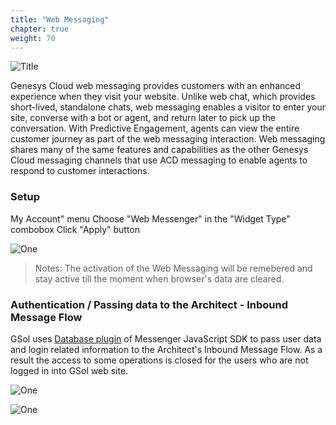 ```yaml
---
title: "Web Messaging"
chapter: true
weight: 70
---
```


![Title](/images/Login.PNG)


Genesys Cloud web messaging provides customers with an enhanced experience when they visit your website. Unlike web chat, which provides short-lived, standalone chats, web messaging enables a visitor to enter your site, converse with a bot or agent, and return later to pick up the conversation. With Predictive Engagement, agents can view the entire customer journey as part of the web messaging interaction. Web messaging shares many of the same features and capabilities as the other Genesys Cloud messaging channels that use ACD messaging to enable agents to respond to customer interactions.

### Setup

My Account" menu
Choose "Web Messenger" in the "Widget Type" combobox
Click "Apply" button

![One](/images/Login.PNG)

> Notes: The activation of the Web Messaging will be remebered and stay active till the moment when browser's data are cleared.

### Authentication / Passing data to the Architect - Inbound Message Flow

GSol uses [Database plugin](https://developer.genesys.cloud/commdigital/digital/webmessaging/messengersdk/SDKCommandsEvents) of Messenger JavaScript SDK to pass user data and login related information to the Architect's Inbound Message Flow.
As a result the access to some operations is closed for the users who are not logged in into GSol web site.

![One](/images/gsol-dgt-balance-logout.png)

![One](/images/gsol-dgt-balance-login.png)
